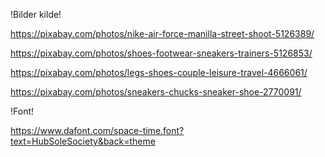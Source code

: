 !Bilder kilde!

https://pixabay.com/photos/nike-air-force-manilla-street-shoot-5126389/

https://pixabay.com/photos/shoes-footwear-sneakers-trainers-5126853/

https://pixabay.com/photos/legs-shoes-couple-leisure-travel-4666061/

https://pixabay.com/photos/sneakers-chucks-sneaker-shoe-2770091/



!Font!

https://www.dafont.com/space-time.font?text=HubSoleSociety&back=theme
